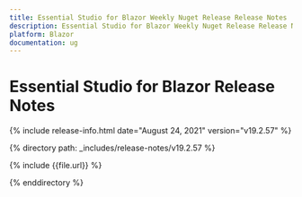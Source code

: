 ```yaml
---
title: Essential Studio for Blazor Weekly Nuget Release Release Notes  
description: Essential Studio for Blazor Weekly Nuget Release Release Notes  
platform: Blazor
documentation: ug
---
```


# Essential Studio for Blazor  Release Notes  

{% include release-info.html date="August 24, 2021"  version="v19.2.57" %} 


{% directory path: _includes/release-notes/v19.2.57 %}

{% include {{file.url}} %}

{% enddirectory %}



